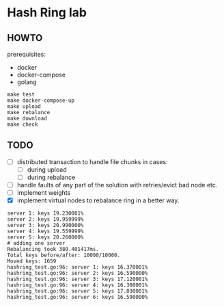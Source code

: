 # Hash Ring lab
## HOWTO

prerequisites:
- docker
- docker-compose
- golang

```shell
make test
make docker-compose-up
make upload
make rebalance
make download
make check
```

## TODO

- [ ] distributed transaction to handle file chunks in cases:
  - [ ] during upload
  - [ ]  during rebalance
- [ ] handle faults of any part of the solution with retries/evict bad node etc.
- [ ] implement weights
- [x] implement virtual nodes to rebalance ring in a better way.
```shell
server 1: keys 19.230001%
server 2: keys 19.959999%
server 3: keys 20.990000%
server 4: keys 19.559999%
server 5: keys 20.260000%
# adding one server
Rebalancing took 380.401417ms. 
Total keys before/after: 10000/10000. 
Moved keys: 1659
hashring_test.go:96: server 1: keys 16.370001%
hashring_test.go:96: server 2: keys 16.590000%
hashring_test.go:96: server 3: keys 17.120001%
hashring_test.go:96: server 4: keys 16.300001%
hashring_test.go:96: server 5: keys 17.030001%
hashring_test.go:96: server 6: keys 16.590000%
```
